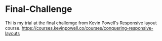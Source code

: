 # Final-Challenge

Thi is my trial at the final challemge from Kevin Powell's Responsive layout course.
https://courses.kevinpowell.co/courses/conquering-responsive-layouts

